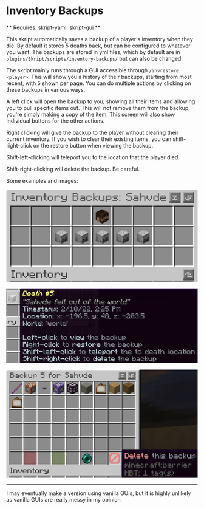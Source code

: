 # Inventory Backups

** Requires: skript-yaml, skript-gui **

This skript automatically saves a backup of a player's inventory when they die. By default it stores 5 deaths back, but can be configured to whatever you want. The backups are stored in yml files, which by default are in ``plugins/Skript/scripts/inventory-backups/`` but can also be changed.

The skript mainly runs through a GUI accessible through ``/invrestore <player>``. This will show you a history of their backups, starting from most recent, with 5 shown per page. You can do multiple actions by clicking on these backups in various ways. 

A left click will open the backup to you, showing all their items and allowing you to pull specific items out. This will not remove them from the backup, you're simply making a copy of the item. This screen will also show individual buttons for the other actions.

Right clicking will give the backup to the player without clearing their current inventory. If you wish to clear their existing items, you can shift-right-click on the restore button when viewing the backup. 

Shift-left-clicking will teleport you to the location that the player died.

Shift-right-clicking will delete the backup. Be careful.

Some examples and images:

![Main GUI](images/maingui.jpg?raw=true "Main GUI")

![tooltip](images/tooltip.jpg?raw=true "Tooltip Example")

![Viewing a backup](images/backup.jpg?raw=true "Viewing a backup")

---------

I may eventually make a version using vanilla GUIs, but it is highly unlikely as vanilla GUIs are really messy in my opinion
